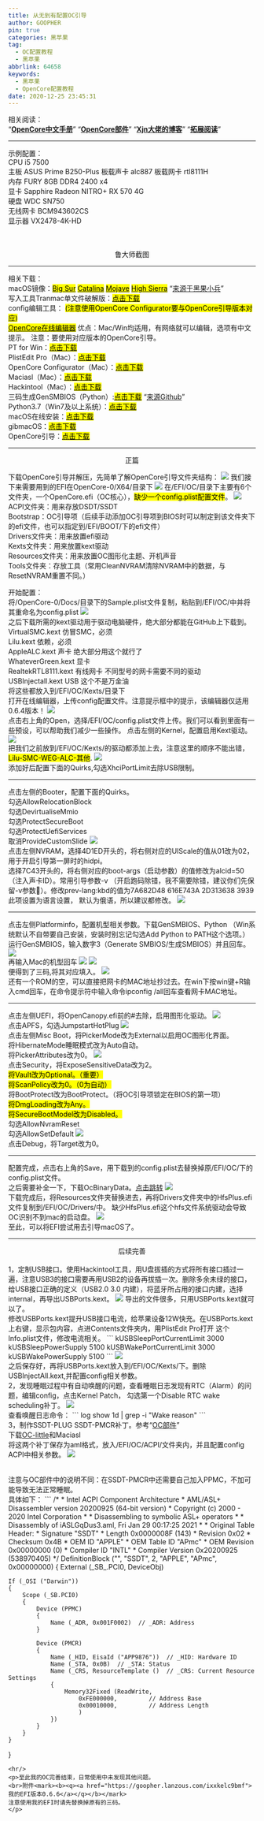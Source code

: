 ```yaml
---
title: 从无到有配置OC引导
author: GOOPHER
pin: true
categories: 黑苹果
tag:
  - OC配置教程
  - 黑苹果
abbrlink: 64658
keywords:
  - 黑苹果
  - OpenCore配置教程
date: 2020-12-25 23:45:31
---
```

<p>相关阅读：
<br><q><a href="https://oc.skk.moe/7-kernel.html"><b>OpenCore中文手册</b></a></q>
<q><a href="https://ocbook.tlhub.cn"><b>OpenCore部件</b></a></q>
<q><a href="https://blog.xjn819.com/post/opencore-guide.html"><b>Xjn大佬的博客</b></a></q>
<q><a href="https://goopher97.github.io/links/"><b>拓展阅读</b></a></q>
</p>
<hr/>
<p>示例配置：
<br>CPU i5 7500
<br>主板 ASUS Prime B250-Plus 板载声卡 alc887 板载网卡 rtl8111H
<br>内存 FURY 8GB DDR4 2400 x4
<br>显卡 Sapphire Radeon NITRO+ RX 570 4G
<br>硬盘 WDC SN750
<br>无线网卡 BCM943602CS
<br>显示器 VX2478-4K-HD</p>
<br/><div style="text-align:center">
<img alt="" src="https://cdn.jsdelivr.net/gh/Goopher97/tuchuang@master/img/62D312F18506E8EA800DEE4E271C2118.jpg"/>
</div>
<br><div style="text-align:center">鲁大师截图</div>
<hr/>
<p>相关下载：
<br>macOS镜像：<a href="https://cloud.189.cn/t/E7rAZbzqU36v"><mark>Big Sur</mark></a> <a href="https://cloud.189.cn/t/jm6FJfmUVrue"><mark>Catalina</mark></a> 
  <a href="https://cloud.189.cn/t/meMjayvyArUb"><mark>Mojave</mark></a> 
  <a href="https://cloud.189.cn/t/BVBBVjna2uMb"><mark>High Sierra</mark></a> 
  <q><a href="https://blog.daliansky.net/">来源于黑果小兵</a></q>
<br>写入工具Tranmac单文件破解版：<a href="https://goopher.lanzous.com/iJqvnjo4zuh"><mark>点击下载</mark></a>
<br>config编辑工具： <mark>(注意使用OpenCore Configurator要与OpenCore引导版本对应)</mark>
<br><a href="https://galada.gitee.io/opencoreconfiguratoronline/"><mark>OpenCore在线编辑器</mark></a> 优点：Mac/Win均适用，有网络就可以编辑，选项有中文提示。 
注意：要使用对应版本的OpenCore引导。
<br>PT for Win：<a href="https://goopher.lanzous.com/iU3KEjqbdih"><mark>点击下载</mark></a>
<br>PlistEdit Pro（Mac）：<a href="https://www.macwk.com/soft/plistedit"><mark>点击下载</mark></a>
<br>OpenCore Configurator（Mac）：<a href="https://www.macwk.com/soft/opencore-configurator"><mark>点击下载</mark></a>
<br>Maciasl（Mac）：<a href="https://goopher.lanzous.com/iwUXQjqb40f"><mark>点击下载</mark></a>
<br>Hackintool（Mac）：<a href="https://www.macwk.com/soft/hackintool"><mark>点击下载</mark></a>
<br>三码生成GenSMBIOS（Python）:<a href="https://goopher.lanzous.com/iPhadjqb0sj"><mark>点击下载</mark></a>
<q><a href="https://github.com/corpnewt/GenSMBIOS https://goopher.lanzous.com/iPhadjqb0sj">来源Github</a></q>
<br>Python3.7（Win7及以上系统）：<a href="https://goopher.lanzous.com/iwBVAjqbnkj"><mark>点击下载</mark></a>
<br>macOS在线安装：<a href="https://goopher.lanzous.com/in6qQjpqikd"><mark>点击下载</mark></a>
<br>gibmacOS：<a href="https://goopher.lanzous.com/inllUjqblyb"><mark>点击下载</mark></a>
<br>OpenCore引导：<a href="https://github.com/acidanthera/OpenCorePkg/releases"><mark>点击下载</mark></a>
</p>
<hr/><div style="text-align:center">正篇</div>
<p>下载OpenCore引导并解压，先简单了解OpenCore引导文件夹结构：
<img alt=" " src="https://cdn.jsdelivr.net/gh/Goopher97/tuchuang@master/img/B7BDF378-C887-4D60-9AD6-C0274BE0EEEA.png"/>
我们接下来需要用到的EFI在OpenCore-0/X64/目录下
<img alt=" " src="https://cdn.jsdelivr.net/gh/Goopher97/tuchuang@master/img/QQ20201226-185540@2x.png"/>
在/EFI/OC/目录下主要有6个文件夹，一个OpenCore.efi（OC核心），<mark>缺少一个config.plist配置文件</mark>。
<img alt=" " src="https://cdn.jsdelivr.net/gh/Goopher97/tuchuang@master/img/QQ20201226-190144@2x.png"/>
<br>ACPI文件夹：用来存放DSDT/SSDT
<br>Bootstrap：OC引导项（后续手动添加OC引导项到BIOS时可以制定到该文件夹下的efi文件，也可以指定到/EFI/BOOT/下的efi文件）
<br>Drivers文件夹：用来放置efi驱动
<br>Kexts文件夹：用来放置kext驱动
<br>Resources文件夹：用来放置OC图形化主题、开机声音
<br>Tools文件夹：存放工具（常用CleanNVRAM清除NVRAM中的数据，与ResetNVRAM重置不同。）
</p>
<p>开始配置：
<br>将/OpenCore-0/Docs/目录下的Sample.plist文件复制，粘贴到/EFI/OC/中并将其重命名为config.plist
<img alt=" " src="https://cdn.jsdelivr.net/gh/Goopher97/tuchuang@master/img/QQ20201226-192320@2x.png"/>
<br>之后下载所需的kext驱动用于驱动电脑硬件，绝大部分都能在GitHub上下载到。
<br>VirtualSMC.kext 仿冒SMC，必须
<br>Lilu.kext 依赖，必须
<br>AppleALC.kext 声卡 绝大部分用这个就行了
<br>WhateverGreen.kext 显卡
<br>RealtekRTL8111.kext 有线网卡 不同型号的网卡需要不同的驱动
<br>USBInjectall.kext USB 这个不是万金油
<br>将这些都放入到/EFI/OC/Kexts/目录下
<br>打开在线编辑器，上传config配置文件。注意提示框中的提示，该编辑器仅适用0.6.4版本！
<img alt=" " src="https://cdn.jsdelivr.net/gh/Goopher97/tuchuang@master/img/QQ20201226-193613@2x.png"/>
<br>点击右上角的Open，选择/EFI/OC/config.plist文件上传。我们可以看到里面有一些预设，可以帮助我们减少一些操作。
点击左侧的Kernel，配置启用Kext驱动。
<img alt=" " src="https://cdn.jsdelivr.net/gh/Goopher97/tuchuang@master/img/QQ20201226-194310@2x.png"/>
<br>把我们之前放到/EFI/OC/Kexts/的驱动都添加上去，注意这里的顺序不能出错，<mark>Lilu-SMC-WEG-ALC-其他</mark>.
<img alt=" " src="https://cdn.jsdelivr.net/gh/Goopher97/tuchuang@master/img/QQ20201226-194829@2x.png"/>
<br>添加好后配置下面的Quirks,勾选XhciPortLimit去除USB限制。
</p>
<hr/>
<p>点击左侧的Booter，配置下面的Quirks。
<br>勾选AllowRelocationBlock
<br>勾选DevirtualiseMmio
<br>勾选ProtectSecureBoot
<br>勾选ProtectUefiServices
<br>取消ProvideCustomSlide
<img alt=" " src="https://cdn.jsdelivr.net/gh/Goopher97/tuchuang@master/img/QQ20201226-200242@2x.png"/>
<br>点击左侧NVRAM，选择4D1ED开头的，将右侧对应的UIScale的值从01改为02，用于开启引导第一屏时的hidpi。
<br>选择7C43开头的，将右侧对应的boot-args（启动参数）的值修改为alcid=50（注入声卡ID）。常用引导参数-v
（开启跑码除错，我不需要除错，建议你们先保留-v参数🤫）。修改prev-lang:kbd的值为7A682D48 616E743A 2D313638 3939 此项设置为语言设置，
默认为俄语，所以建议都修改。
<img alt=" " src="https://cdn.jsdelivr.net/gh/Goopher97/tuchuang@master/img/QQ20201226-201657@2x.png"/>
</p>
<hr/>
<p>点击左侧Platforminfo，配置机型相关参数。下载GenSMBIOS、Python
（Win系统默认不自带要自己安装，安装时别忘记勾选Add Python to PATH这个选项。）
运行GenSMBIOS，输入数字3（Generate SMBIOS/生成SMBIOS）并且回车。
<img alt=" " src="https://cdn.jsdelivr.net/gh/Goopher97/tuchuang@master/img/QQ20201226-202804@2x.png"/>
<br>再输入Mac的机型回车
<img alt=" " src="https://cdn.jsdelivr.net/gh/Goopher97/tuchuang@master/img/QQ20201226-203052@2x.png"/>
<img alt=" " src="https://cdn.jsdelivr.net/gh/Goopher97/tuchuang@master/img/QQ20201226-203100@2x.png"/>
<br>便得到了三码,将其对应填入。
<img alt=" " src="https://cdn.jsdelivr.net/gh/Goopher97/tuchuang@master/img/QQ20201226-203537@2x.png"/>
<br>还有一个ROM的空，可以直接把网卡的MAC地址抄过去。在win下按win键+R输入cmd回车，在命令提示符中输入命令ipconfig /all回车查看网卡MAC地址。
</p>
<hr/>
<p>点击左侧UEFI，将OpenCanopy.efi前的#去除，启用图形化驱动。
<img alt=" " src="https://cdn.jsdelivr.net/gh/Goopher97/tuchuang@master/img/QQ20201226-204600@2x.png"/>
<br>点击APFS，勾选JumpstartHotPlug
<img alt=" " src="https://cdn.jsdelivr.net/gh/Goopher97/tuchuang@master/img/QQ20201226-204810@2x.png"/>
<br>点击左侧Misc Boot，将PickerMode改为External以启用OC图形化界面。
<br>将HibernateMode睡眠模式改为Auto自动。
<br>将PickerAttributes改为0。
<img alt=" " src="https://cdn.jsdelivr.net/gh/Goopher97/tuchuang@master/img/QQ20201226-205431@2x.png"/>
<br>点击Security，将ExposeSensitiveData改为2。
<br><mark>将Vault改为Optional。（重要）</mark>
<br><mark>将ScanPolicy改为0。（0为自动）</mark>
<br>将BootProtect改为BootProtect。（将OC引导项锁定在BIOS的第一项）
<br><mark>将DmgLoading改为Any。</mark>
<br><mark>将SecureBootModel改为Disabled。</mark>
<br>勾选AllowNvramReset
<br>勾选AllowSetDefault 
<img alt=" " src="https://cdn.jsdelivr.net/gh/Goopher97/tuchuang@master/img/QQ20201226-210302@2x.png"/>
<br>点击Debug，将Target改为0。
</p>
<hr/>
<p>配置完成，点击右上角的Save，用下载到的config.plist去替换掉原/EFI/OC/下的config.plist文件。
<br>之后需要补全一下，下载OcBinaryData。<a href="https://github.com/acidanthera/OcBinaryData">点击跳转</a>
<img alt=" " src="https://cdn.jsdelivr.net/gh/Goopher97/tuchuang@master/img/QQ20201226-211133@2x.png"/>
<br>下载完成后，将Resources文件夹替换进去，再将Drivers文件夹中的HfsPlus.efi文件复制到/EFI/OC/Drivers/中。
缺少HfsPlus.efi这个hfs文件系统驱动会导致OC识别不到mac的启动盘。
<img alt=" " src="https://cdn.jsdelivr.net/gh/Goopher97/tuchuang@master/img/QQ20201226-211505@2x.png"/>
<br>至此，可以将EFI尝试用去引导macOS了。
</p>
<hr/>
<p><div style="text-align:center">后续完善</div>
<br>1，定制USB接口。使用Hackintool工具，用U盘拔插的方式将所有接口插过一遍，注意USB3的接口需要再用USB2的设备再拔插一次。删除多余未绿的接口，
给USB接口正确的定义（USB2.0 3.0 内建），将蓝牙所占用的接口内建，选择internal，再导出USBPorts.kext。
<img alt=" " src="https://cdn.jsdelivr.net/gh/Goopher97/tuchuang@master/img/QQ20201226-212245@2x.png"/>
导出的文件很多，只用USBPorts.kext就可以了。
<br>修改USBPorts.kext提升USB接口电流，给苹果设备12W快充。在USBPorts.kext上右键，显示包内容，点进Contents文件夹内，用PlistEdit Pro打开
这个Info.plist文件，修改电流相关。
```
<key>kUSBSleepPortCurrentLimit</key>
<integer>3000</integer>
<key>kUSBSleepPowerSupply</key>
<integer>5100</integer>
<key>kUSBWakePortCurrentLimit</key>
<integer>3000</integer>
<key>kUSBWakePowerSupply</key>
<integer>5100</integer>
```
<img src="https://cdn.jsdelivr.net/gh/Goopher97/tuchuang@master/img/QQ20201226-213002@2x.png"/>
<br>之后保存好，再将USBPorts.kext放入到/EFI/OC/Kexts/下。删除USBInjectAll.kext,并配置config相关参数。
<br>2，发现睡眠过程中有自动唤醒的问题，查看睡眠日志发现有RTC（Alarm）的问题，编辑config，点击Kernel Patch，
勾选第一个Disable RTC wake scheduling补丁。
<img src="https://cdn.jsdelivr.net/gh/Goopher97/tuchuang@master/img/QQ20201226-213820@2x.png"/>
<br>查看唤醒日志命令：
```
log show 1d | grep -i "Wake reason"
```
<br>3，制作SSDT-PLUG SSDT-PMCR补丁。参考<q><a href="https://ocbook.tlhub.cn">OC部件</a></q>
<br>下载<a href="https://github.com/daliansky/OC-little">OC-little</a>和Maciasl
<br>将这两个补丁保存为aml格式，放入/EFI/OC/ACPI/文件夹内，并且配置config ACPI中相关参数。
<img src="https://cdn.jsdelivr.net/gh/Goopher97/tuchuang@master/img/QQ20201226-215445@2x.png"/>
</p>
<br>注意与OC部件中的说明不同：在SSDT-PMCR中还需要自己加入PPMC，不加可能导致无法正常睡眠。
<br>具体如下：
```
/*
 * Intel ACPI Component Architecture
 * AML/ASL+ Disassembler version 20200925 (64-bit version)
 * Copyright (c) 2000 - 2020 Intel Corporation
 * 
 * Disassembling to symbolic ASL+ operators
 *
 * Disassembly of iASLGqDus3.aml, Fri Jan 29 00:17:25 2021
 *
 * Original Table Header:
 *     Signature        "SSDT"
 *     Length           0x0000008F (143)
 *     Revision         0x02
 *     Checksum         0x4B
 *     OEM ID           "APPLE"
 *     OEM Table ID     "APmc"
 *     OEM Revision     0x00000000 (0)
 *     Compiler ID      "INTL"
 *     Compiler Version 0x20200925 (538970405)
 */
DefinitionBlock ("", "SSDT", 2, "APPLE", "APmc", 0x00000000)
{
    External (_SB_.PCI0, DeviceObj)

    If (_OSI ("Darwin"))
    {
        Scope (_SB.PCI0)
        {
            Device (PPMC)
            {
                Name (_ADR, 0x001F0002)  // _ADR: Address
            }

            Device (PMCR)
            {
                Name (_HID, EisaId ("APP9876"))  // _HID: Hardware ID
                Name (_STA, 0x0B)  // _STA: Status
                Name (_CRS, ResourceTemplate ()  // _CRS: Current Resource Settings
                {
                    Memory32Fixed (ReadWrite,
                        0xFE000000,         // Address Base
                        0x00010000,         // Address Length
                        )
                })
            }
        }
    }
}


```
<hr/>
<p>至此我的OC完善结束，日常使用中未发现其他问题。
<br>附件<mark><b><q><a href="https://goopher.lanzous.com/ixxkelc9bmf">我的EFI版本0.6.6</a></q></b></mark> 
注意使用我的EFI时请先替换掉原有的三码。
</p>
